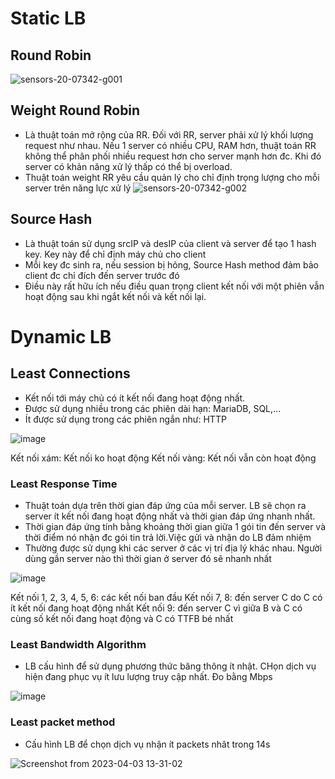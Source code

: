 # Static LB

## Round Robin

![sensors-20-07342-g001](https://user-images.githubusercontent.com/54473576/227494219-505cfc33-a5de-4e6e-a7b2-a8fa4b9de187.png)

## Weight Round Robin

- Là thuật toán mở rộng của RR. Đối với RR, server phải xử lý khối lượng request như nhau. Nếu 1 server có nhiều CPU, RAM hơn, thuật toán RR không thể phân phối nhiều request hơn cho server mạnh hơn đc. Khi đó server có khản năng xử lý thấp có thể bị overload.
- Thuật toán weight RR yêu cầu quản lý cho chỉ định trọng lượng cho mỗi server trên năng lực xử lý
![sensors-20-07342-g002](https://user-images.githubusercontent.com/54473576/227494799-fc67fb0c-5d68-4941-bdd9-ae219219eedb.png)

## Source Hash

- Là thuật toán sử dụng srcIP và desIP của client và server để tạo 1 hash key. Key này để chỉ định máy chủ cho client
- Mỗi key đc sinh ra, nếu session bị hỏng, Source Hash method đảm bảo client đc chỉ đích đến server trước đó
- Điều này rất hữu ích nếu điều quan trọng client kết nối với một phiên vẫn hoạt động sau khi ngắt kết nối và kết nối lại.


# Dynamic LB

## Least Connections

- Kết nối tới máy chủ có ít kết nối đang hoạt động nhất.
- Được sử dụng nhiều trong các phiên dài hạn: MariaDB, SQL,...
- Ít được sử dụng trong các phiên ngắn như: HTTP

![image](https://user-images.githubusercontent.com/54473576/231328173-27bc8a00-742d-4b17-bb57-b9a68f6fd726.png)

Kết nối xám: Kết nối ko hoạt động
Kết nối vàng: Kết nối vẫn còn hoạt động

### Least Response Time

- Thuật toán dựa trên thời gian đáp ứng của mỗi server. LB sẽ chọn ra server ít kết nối đang hoạt động nhất và thời gian đáp ứng nhanh nhất.
- Thời gian đáp ứng tính bằng khoảng thời gian giữa 1 gói tin đến server và thời điểm nó nhận đc gói tin trả lời.Việc gửi và nhận do LB đảm nhiệm
- Thường được sử dụng khi các server ở các vị trí địa lý khác nhau. Người dùng gần server nào thì thời gian ở server đó sẽ nhanh nhất

![image](https://user-images.githubusercontent.com/54473576/231331346-3a160fe1-97b4-4b00-afd6-77f3514d1063.png)

Kết nối 1, 2, 3, 4, 5, 6: các kết nối ban đầu
Kết nối 7, 8: đến server C do C có ít kết nối đang hoạt động nhất
Kết nối 9: đến server C vì giữa B và C có cùng số kết nối đang hoạt động và C có TTFB bé nhất

### Least Bandwidth Algorithm

- LB cấu hình để sử dụng phương thức băng thông ít nhật. CHọn dịch vụ hiện đang phục vụ ít lưu lượng truy cập nhất. Đo bằng Mbps

![image](https://user-images.githubusercontent.com/54473576/231325619-45cef4bf-fb9e-44a4-87de-99791b5c1ae2.png)

### Least packet method

- Cấu hình LB để chọn dịch vụ nhận ít packets nhât trong 14s

![Screenshot from 2023-04-03 13-31-02](https://user-images.githubusercontent.com/54473576/229429128-6a784f5f-aeb0-4a54-b9e6-d219bbc161a7.png)

